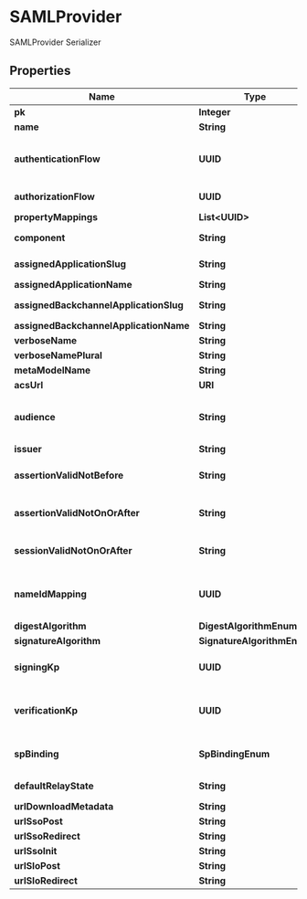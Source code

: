 

# SAMLProvider

SAMLProvider Serializer

## Properties

| Name | Type | Description | Notes |
|------------ | ------------- | ------------- | -------------|
|**pk** | **Integer** |  |  [readonly] |
|**name** | **String** |  |  |
|**authenticationFlow** | **UUID** | Flow used for authentication when the associated application is accessed by an un-authenticated user. |  [optional] |
|**authorizationFlow** | **UUID** | Flow used when authorizing this provider. |  |
|**propertyMappings** | **List&lt;UUID&gt;** |  |  [optional] |
|**component** | **String** | Get object component so that we know how to edit the object |  [readonly] |
|**assignedApplicationSlug** | **String** | Internal application name, used in URLs. |  [readonly] |
|**assignedApplicationName** | **String** | Application&#39;s display Name. |  [readonly] |
|**assignedBackchannelApplicationSlug** | **String** | Internal application name, used in URLs. |  [readonly] |
|**assignedBackchannelApplicationName** | **String** | Application&#39;s display Name. |  [readonly] |
|**verboseName** | **String** | Return object&#39;s verbose_name |  [readonly] |
|**verboseNamePlural** | **String** | Return object&#39;s plural verbose_name |  [readonly] |
|**metaModelName** | **String** | Return internal model name |  [readonly] |
|**acsUrl** | **URI** |  |  |
|**audience** | **String** | Value of the audience restriction field of the assertion. When left empty, no audience restriction will be added. |  [optional] |
|**issuer** | **String** | Also known as EntityID |  [optional] |
|**assertionValidNotBefore** | **String** | Assertion valid not before current time + this value (Format: hours&#x3D;-1;minutes&#x3D;-2;seconds&#x3D;-3). |  [optional] |
|**assertionValidNotOnOrAfter** | **String** | Assertion not valid on or after current time + this value (Format: hours&#x3D;1;minutes&#x3D;2;seconds&#x3D;3). |  [optional] |
|**sessionValidNotOnOrAfter** | **String** | Session not valid on or after current time + this value (Format: hours&#x3D;1;minutes&#x3D;2;seconds&#x3D;3). |  [optional] |
|**nameIdMapping** | **UUID** | Configure how the NameID value will be created. When left empty, the NameIDPolicy of the incoming request will be considered |  [optional] |
|**digestAlgorithm** | **DigestAlgorithmEnum** |  |  [optional] |
|**signatureAlgorithm** | **SignatureAlgorithmEnum** |  |  [optional] |
|**signingKp** | **UUID** | Keypair used to sign outgoing Responses going to the Service Provider. |  [optional] |
|**verificationKp** | **UUID** | When selected, incoming assertion&#39;s Signatures will be validated against this certificate. To allow unsigned Requests, leave on default. |  [optional] |
|**spBinding** | **SpBindingEnum** | This determines how authentik sends the response back to the Service Provider. |  [optional] |
|**defaultRelayState** | **String** | Default relay_state value for IDP-initiated logins |  [optional] |
|**urlDownloadMetadata** | **String** | Get metadata download URL |  [readonly] |
|**urlSsoPost** | **String** | Get SSO Post URL |  [readonly] |
|**urlSsoRedirect** | **String** | Get SSO Redirect URL |  [readonly] |
|**urlSsoInit** | **String** | Get SSO IDP-Initiated URL |  [readonly] |
|**urlSloPost** | **String** | Get SLO POST URL |  [readonly] |
|**urlSloRedirect** | **String** | Get SLO redirect URL |  [readonly] |



